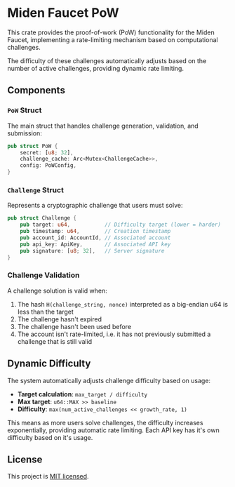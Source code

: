 # Miden Faucet PoW

This crate provides the proof-of-work (PoW) functionality for the Miden Faucet, implementing a rate-limiting mechanism based on computational challenges.

The difficulty of these challenges automatically adjusts based on the number of active challenges, providing dynamic rate limiting.

## Components

### `PoW` Struct

The main struct that handles challenge generation, validation, and submission:

```rust
pub struct PoW {
    secret: [u8; 32],
    challenge_cache: Arc<Mutex<ChallengeCache>>,
    config: PoWConfig,
}
```

### `Challenge` Struct

Represents a cryptographic challenge that users must solve:

```rust
pub struct Challenge {
    pub target: u64,           // Difficulty target (lower = harder)
    pub timestamp: u64,        // Creation timestamp
    pub account_id: AccountId, // Associated account
    pub api_key: ApiKey,       // Associated API key
    pub signature: [u8; 32],   // Server signature
}
```

### Challenge Validation

A challenge solution is valid when:
1. The hash `H(challenge_string, nonce)` interpreted as a big-endian u64 is less than the target
2. The challenge hasn't expired
3. The challenge hasn't been used before
4. The account isn't rate-limited, i.e. it has not previously submitted a challenge that is still valid

## Dynamic Difficulty

The system automatically adjusts challenge difficulty based on usage:
- **Target calculation**: `max_target / difficulty`
- **Max target**: `u64::MAX >> baseline`
- **Difficulty**: `max(num_active_challenges << growth_rate, 1)`

This means as more users solve challenges, the difficulty increases exponentially, providing automatic rate limiting. Each API key has it's own difficulty based on it's usage.

## License

This project is [MIT licensed](../../LICENSE).
